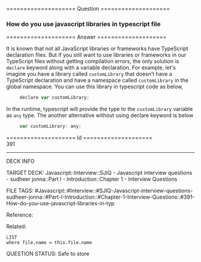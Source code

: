 ==================== Question ====================  

### How do you use javascript libraries in typescript file  

==================== Answer ====================  

It is known that not all JavaScript libraries or frameworks have TypeScript
declaration files. But if you still want to use libraries or frameworks in our
TypeScript files without getting compilation errors, the only solution is
`declare` keyword along with a variable declaration. For example, let's imagine
you have a library called `customLibrary` that doesn’t have a TypeScript
declaration and have a namespace called `customLibrary` in the global namespace.
You can use this library in typescript code as below,

```javascript
     declare var customLibrary;
```

In the runtime, typescript will provide the type to the `customLibrary` variable
as `any` type. The another alternative without using declare keyword is below

```javascript
     var customLibrary: any;
```

==================== Id ====================  
391
<!--ID: 1707879817285-->

---

DECK INFO

TARGET DECK: Javascript::Interview::SJIQ - Javascript interview questions - sudheer jonna::Part I - Introduction::Chapter 1 - Interview Questions

FILE TAGS: #Javascript::#Interview::#SJIQ-Javascript-interview-questions-sudheer-jonna::#Part-I-Introduction::#Chapter-1-Interview-Questions::#391-How-do-you-use-javascript-libraries-in-typ

Reference:

Related:

```dataview
LIST
where file.name = this.file.name
```
QUESTION STATUS: Safe to store
